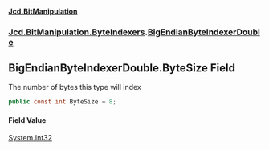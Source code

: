 #### [Jcd.BitManipulation](index.md 'index')
### [Jcd.BitManipulation.ByteIndexers](Jcd.BitManipulation.ByteIndexers.md 'Jcd.BitManipulation.ByteIndexers').[BigEndianByteIndexerDouble](Jcd.BitManipulation.ByteIndexers.BigEndianByteIndexerDouble.md 'Jcd.BitManipulation.ByteIndexers.BigEndianByteIndexerDouble')

## BigEndianByteIndexerDouble.ByteSize Field

The number of bytes this type will index

```csharp
public const int ByteSize = 8;
```

#### Field Value
[System.Int32](https://docs.microsoft.com/en-us/dotnet/api/System.Int32 'System.Int32')